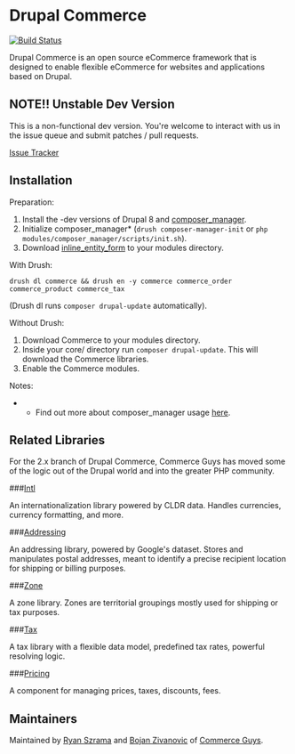 Drupal Commerce
===============
[![Build Status](https://travis-ci.org/commerceguys/commerce.svg?branch=8.x-2.x)](https://travis-ci.org/commerceguys/commerce)

Drupal Commerce is an open source eCommerce framework that is designed to
enable flexible eCommerce for websites and applications based on Drupal.

NOTE!! Unstable Dev Version
---------------------------

This is a non-functional dev version. You're welcome to interact with us in the
issue queue and submit patches / pull requests.

[Issue Tracker](https://drupal.org/project/issues/commerce)

Installation
-------------

Preparation:

1. Install the -dev versions of Drupal 8 and [composer_manager](https://drupal.org/project/composer_manager).
2. Initialize composer_manager* (`drush composer-manager-init` or `php modules/composer_manager/scripts/init.sh`).
3. Download [inline_entity_form](https://github.com/webflo/inline_entity_form.git) to your modules directory.

With Drush:

`drush dl commerce && drush en -y commerce commerce_order commerce_product commerce_tax`

(Drush dl runs `composer drupal-update` automatically).

Without Drush:

1. Download Commerce to your modules directory.
2. Inside your core/ directory run `composer drupal-update`. This will download the Commerce libraries.
3. Enable the Commerce modules.

Notes:
- * Find out more about composer_manager usage [here](https://www.drupal.org/node/2405811).

Related Libraries
------------------

For the 2.x branch of Drupal Commerce, Commerce Guys has moved some of the logic
out of the Drupal world and into the greater PHP community.

###[Intl](https://github.com/commerceguys/intl)

An internationalization library powered by CLDR data.
Handles currencies, currency formatting, and more.

###[Addressing](https://github.com/commerceguys/addressing)

An addressing library, powered by Google's dataset.
Stores and manipulates postal addresses, meant to identify a precise recipient location for shipping or billing purposes.

###[Zone](https://github.com/commerceguys/zone)

A zone library. Zones are territorial groupings mostly used for shipping or tax purposes.

###[Tax](https://github.com/commerceguys/tax)

A tax library with a flexible data model, predefined tax rates, powerful resolving logic.

###[Pricing](https://github.com/commerceguys/pricing)

A component for managing prices, taxes, discounts, fees.

Maintainers
-----------

Maintained by [Ryan Szrama](https://www.drupal.org/u/rszrama) and
[Bojan Zivanovic](https://www.drupal.org/u/bojanz) of
[Commerce Guys](http://commerceguys.com/).
